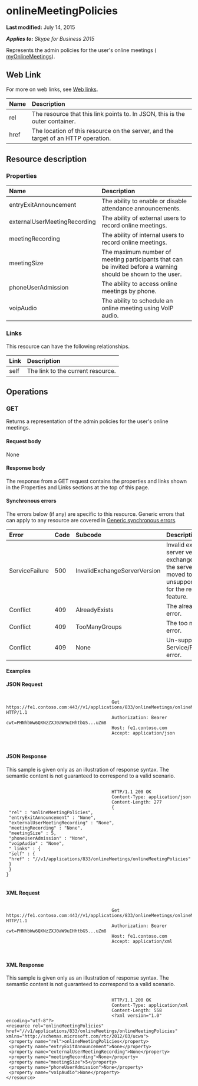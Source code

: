 
# onlineMeetingPolicies 

 **Last modified:** July 14, 2015

 _**Applies to:** Skype for Business 2015_

Represents the admin policies for the user's online meetings ( [myOnlineMeetings](myOnlineMeetings_ref.md)). 

## Web Link
<a name="sectionSection0"> </a>

For more on web links, see [Web links](WebLinks.md).



|**Name**|**Description**|
|:-----|:-----|
|rel|The resource that this link points to. In JSON, this is the outer container.|
|href|The location of this resource on the server, and the target of an HTTP operation.|

## Resource description
<a name="sectionSection1"> </a>




### Properties





|**Name**|**Description**|
|:-----|:-----|
|entryExitAnnouncement|The ability to enable or disable attendance announcements.|
|externalUserMeetingRecording|The ability of external users to record online meetings.|
|meetingRecording|The ability of internal users to record online meetings.|
|meetingSize|The maximum number of meeting participants that can be invited before a warning should be shown to the user.|
|phoneUserAdmission|The ability to access online meetings by phone.|
|voipAudio|The ability to schedule an online meeting using VoIP audio.|

### Links

This resource can have the following relationships.



|**Link**|**Description**|
|:-----|:-----|
|self|The link to the current resource.|

## Operations
<a name="sectionSection2"> </a>




### GET

Returns a representation of the admin policies for the user's online meetings.


#### Request body

None


#### Response body

The response from a GET request contains the properties and links shown in the Properties and Links sections at the top of this page.


#### Synchronous errors

The errors below (if any) are specific to this resource. Generic errors that can apply to any resource are covered in [Generic synchronous errors](GenericSynchronousErrors.md).



|**Error**|**Code**|**Subcode**|**Description**|
|:-----|:-----|:-----|:-----|
|ServiceFailure|500|InvalidExchangeServerVersion|Invalid exchange server version.The exchange mailbox of the server might have moved to an unsupported version for the required feature.|
|Conflict|409|AlreadyExists|The already exists error.|
|Conflict|409|TooManyGroups|The too many groups error.|
|Conflict|409|None|Un-supported Service/Resource/API error.|

#### Examples




#### JSON Request


```

										Get https://fe1.contoso.com:443//v1/applications/833/onlineMeetings/onlineMeetingPolicies HTTP/1.1
										Authorization: Bearer cwt=PHNhbWw6QXNzZXJ0aW9uIHhtbG5...uZm8
										Host: fe1.contoso.com
										Accept: application/json
										
									
```


#### JSON Response

This sample is given only as an illustration of response syntax. The semantic content is not guaranteed to correspond to a valid scenario.


```

										HTTP/1.1 200 OK
										Content-Type: application/json
										Content-Length: 277
										{
 "rel" : "onlineMeetingPolicies",
 "entryExitAnnouncement" : "None",
 "externalUserMeetingRecording" : "None",
 "meetingRecording" : "None",
 "meetingSize" : 5,
 "phoneUserAdmission" : "None",
 "voipAudio" : "None",
 "_links" : {
 "self" : {
 "href" : "//v1/applications/833/onlineMeetings/onlineMeetingPolicies"
 }
 }
}
									
```


#### XML Request


```

										Get https://fe1.contoso.com:443//v1/applications/833/onlineMeetings/onlineMeetingPolicies HTTP/1.1
										Authorization: Bearer cwt=PHNhbWw6QXNzZXJ0aW9uIHhtbG5...uZm8
										Host: fe1.contoso.com
										Accept: application/xml
										
									
```


#### XML Response

This sample is given only as an illustration of response syntax. The semantic content is not guaranteed to correspond to a valid scenario.


```

										HTTP/1.1 200 OK
										Content-Type: application/xml
										Content-Length: 558
										<?xml version="1.0" encoding="utf-8"?>
<resource rel="onlineMeetingPolicies" href="//v1/applications/833/onlineMeetings/onlineMeetingPolicies" xmlns="http://schemas.microsoft.com/rtc/2012/03/ucwa">
 <property name="rel">onlineMeetingPolicies</property>
 <property name="entryExitAnnouncement">None</property>
 <property name="externalUserMeetingRecording">None</property>
 <property name="meetingRecording">None</property>
 <property name="meetingSize">5</property>
 <property name="phoneUserAdmission">None</property>
 <property name="voipAudio">None</property>
</resource>
									
```

